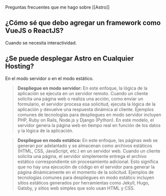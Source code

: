 Preguntas frecuentes que me hago sobre [[Astro]]
## ¿Cómo sé que debo agregar un framework como VueJS o ReactJS?

Cuando se necesita interactividad.

## ¿Se puede desplegar Astro en Cualquier Hosting?

En el modo servidor o en el modo estático.

>**Despliegue en modo servidor:** En este enfoque, la lógica de la aplicación se ejecuta en un servidor remoto. Cuando un cliente solicita una página web o realiza una acción, como enviar un formulario, el servidor procesa esa solicitud, ejecuta la lógica de la aplicación y devuelve una respuesta dinámica al cliente. Ejemplos comunes de tecnologías para despliegues en modo servidor incluyen PHP, Ruby on Rails, Node.js y Django (Python). En este modelo, el servidor genera la página web en tiempo real en función de los datos y la lógica de la aplicación.

>**Despliegue en modo estático:** En este enfoque, las páginas web se generan por adelantado y se almacenan como archivos estáticos (HTML, CSS, JavaScript, etc.) en un servidor web. Cuando un cliente solicita una página, el servidor simplemente entrega el archivo estático correspondiente sin procesamiento adicional. Esto significa que no hay una ejecución de código en el servidor para generar la página dinámicamente en el momento de la solicitud. Ejemplos de tecnologías comunes para despliegues en modo estático incluyen sitios estáticos generados por herramientas como Jekyll, Hugo, Gatsby, y sitios web simples que solo usan HTML y CSS.
